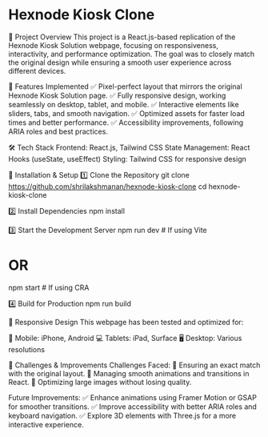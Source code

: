 # Hexnode Kiosk Clone

📌 Project Overview
This project is a React.js-based replication of the Hexnode Kiosk Solution webpage, focusing on responsiveness, interactivity, and performance optimization. The goal was to closely match the original design while ensuring a smooth user experience across different devices.

🔹 Features Implemented
✅ Pixel-perfect layout that mirrors the original Hexnode Kiosk Solution page.
✅ Fully responsive design, working seamlessly on desktop, tablet, and mobile.
✅ Interactive elements like sliders, tabs, and smooth navigation.
✅ Optimized assets for faster load times and better performance.
✅ Accessibility improvements, following ARIA roles and best practices.

🛠️ Tech Stack
Frontend: React.js, Tailwind CSS
State Management: React Hooks (useState, useEffect)
Styling: Tailwind CSS for responsive design


🚀 Installation & Setup
1️⃣ Clone the Repository
git clone https://github.com/shrilakshmanan/hexnode-kiosk-clone
cd hexnode-kiosk-clone

2️⃣ Install Dependencies
npm install

3️⃣ Start the Development Server
npm run dev  # If using Vite
# OR
npm start  # If using CRA

4️⃣ Build for Production
npm run build


📱 Responsive Design
This webpage has been tested and optimized for:

📱 Mobile: iPhone, Android
💻 Tablets: iPad, Surface
🖥️ Desktop: Various resolutions

📝 Challenges & Improvements
Challenges Faced:
🔸 Ensuring an exact match with the original layout.
🔸 Managing smooth animations and transitions in React.
🔸 Optimizing large images without losing quality.

Future Improvements:
✅ Enhance animations using Framer Motion or GSAP for smoother transitions.
✅ Improve accessibility with better ARIA roles and keyboard navigation.
✅ Explore 3D elements with Three.js for a more interactive experience.


